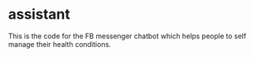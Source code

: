 # assistant
This is the code for the FB messenger chatbot which helps people to self manage their health conditions.
